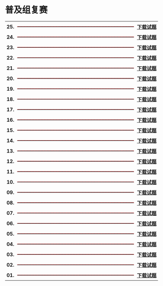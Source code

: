 # 普及组复赛

<table style="border:none;width:100%;">
  <tr>
    <th style="border:0px;text-align:left;padding:0px 5px;" nowrap>25.</th>
    <th style="border:0px; width:100%;padding:0px 5px;">
      <hr style="height:1px; border:none; border-top:1px dashed red;">
    </th>
    <th style="border:0px;text-align:left;padding:0px 5px;" nowrap>
      <a href='junior-2019.zip' target="_blank">下载试题</a>
    </th>
  </tr>

  <tr>
    <th style="border:0px;text-align:left;padding:0px 5px;" nowrap>24.</th>
    <th style="border:0px; width:100%;padding:0px 5px;">
      <hr style="height:1px; border:none; border-top:1px dashed red;">
    </th>
    <th style="border:0px;text-align:left;padding:0px 5px;" nowrap>
      <a href='junior-2018.zip' target="_blank">下载试题</a>
    </th>
  </tr>
  <tr>
    <th style="border:0px;text-align:left;padding:0px 5px;" nowrap>23.</th>
    <th style="border:0px; width:100%;padding:0px 5px;">
      <hr style="height:1px; border:none; border-top:1px dashed red;">
    </th>
    <th style="border:0px;text-align:left;padding:0px 5px;" nowrap>
      <a href='junior-2017.zip' target="_blank">下载试题</a>
    </th>
  </tr>
  <tr>
    <th style="border:0px;text-align:left;padding:0px 5px;" nowrap>22.</th>
    <th style="border:0px; width:100%;padding:0px 5px;">
      <hr style="height:1px; border:none; border-top:1px dashed red;">
    </th>
    <th style="border:0px;text-align:left;padding:0px 5px;" nowrap>
      <a href='junior-2016.zip' target="_blank">下载试题</a>
    </th>
  </tr>
  <tr>
    <th style="border:0px;text-align:left;padding:0px 5px;" nowrap>21.</th>
    <th style="border:0px; width:100%;padding:0px 5px;">
      <hr style="height:1px; border:none; border-top:1px dashed red;">
    </th>
    <th style="border:0px;text-align:left;padding:0px 5px;" nowrap>
      <a href='junior-2015.zip' target="_blank">下载试题</a>
    </th>
  </tr>
  <tr>
    <th style="border:0px;text-align:left;padding:0px 5px;" nowrap>20.</th>
    <th style="border:0px; width:100%;padding:0px 5px;">
      <hr style="height:1px; border:none; border-top:1px dashed red;">
    </th>
    <th style="border:0px;text-align:left;padding:0px 5px;" nowrap>
      <a href='junior-2014.zip' target="_blank">下载试题</a>
    </th>
  </tr>
  <tr>
    <th style="border:0px;text-align:left;padding:0px 5px;" nowrap>19.</th>
    <th style="border:0px; width:100%;padding:0px 5px;">
      <hr style="height:1px; border:none; border-top:1px dashed red;">
    </th>
    <th style="border:0px;text-align:left;padding:0px 5px;" nowrap>
      <a href='junior-2013.zip' target="_blank">下载试题</a>
    </th>
  </tr>
  <tr>
    <th style="border:0px;text-align:left;padding:0px 5px;" nowrap>18.</th>
    <th style="border:0px; width:100%;padding:0px 5px;">
      <hr style="height:1px; border:none; border-top:1px dashed red;">
    </th>
    <th style="border:0px;text-align:left;padding:0px 5px;" nowrap>
      <a href='junior-2012.zip' target="_blank">下载试题</a>
    </th>
  </tr>
  <tr>
    <th style="border:0px;text-align:left;padding:0px 5px;" nowrap>17.</th>
    <th style="border:0px; width:100%;padding:0px 5px;">
      <hr style="height:1px; border:none; border-top:1px dashed red;">
    </th>
    <th style="border:0px;text-align:left;padding:0px 5px;" nowrap>
      <a href='junior-2011.zip' target="_blank">下载试题</a>
    </th>
  </tr>
  <tr>
    <th style="border:0px;text-align:left;padding:0px 5px;" nowrap>16.</th>
    <th style="border:0px; width:100%;padding:0px 5px;">
      <hr style="height:1px; border:none; border-top:1px dashed red;">
    </th>
    <th style="border:0px;text-align:left;padding:0px 5px;" nowrap>
      <a href='junior-2010.zip' target="_blank">下载试题</a>
    </th>
  </tr>
  <tr>
    <th style="border:0px;text-align:left;padding:0px 5px;" nowrap>15.</th>
    <th style="border:0px; width:100%;padding:0px 5px;">
      <hr style="height:1px; border:none; border-top:1px dashed red;">
    </th>
    <th style="border:0px;text-align:left;padding:0px 5px;" nowrap>
      <a href='junior-2009.zip' target="_blank">下载试题</a>
    </th>
  </tr>
  <tr>
    <th style="border:0px;text-align:left;padding:0px 5px;" nowrap>14.</th>
    <th style="border:0px; width:100%;padding:0px 5px;">
      <hr style="height:1px; border:none; border-top:1px dashed red;">
    </th>
    <th style="border:0px;text-align:left;padding:0px 5px;" nowrap>
      <a href='junior-2008.zip' target="_blank">下载试题</a>
    </th>
  </tr>
  <tr>
    <th style="border:0px;text-align:left;padding:0px 5px;" nowrap>13.</th>
    <th style="border:0px; width:100%;padding:0px 5px;">
      <hr style="height:1px; border:none; border-top:1px dashed red;">
    </th>
    <th style="border:0px;text-align:left;padding:0px 5px;" nowrap>
      <a href='junior-2007.zip' target="_blank">下载试题</a>
    </th>
  </tr>
  <tr>
    <th style="border:0px;text-align:left;padding:0px 5px;" nowrap>12.</th>
    <th style="border:0px; width:100%;padding:0px 5px;">
      <hr style="height:1px; border:none; border-top:1px dashed red;">
    </th>
    <th style="border:0px;text-align:left;padding:0px 5px;" nowrap>
      <a href='junior-2006.zip' target="_blank">下载试题</a>
    </th>
  </tr>
  <tr>
    <th style="border:0px;text-align:left;padding:0px 5px;" nowrap>11.</th>
    <th style="border:0px; width:100%;padding:0px 5px;">
      <hr style="height:1px; border:none; border-top:1px dashed red;">
    </th>
    <th style="border:0px;text-align:left;padding:0px 5px;" nowrap>
      <a href='junior-2005.zip' target="_blank">下载试题</a>
    </th>
  </tr>
  <tr>
    <th style="border:0px;text-align:left;padding:0px 5px;" nowrap>10.</th>
    <th style="border:0px; width:100%;padding:0px 5px;">
      <hr style="height:1px; border:none; border-top:1px dashed red;">
    </th>
    <th style="border:0px;text-align:left;padding:0px 5px;" nowrap>
      <a href='junior-2004.zip' target="_blank">下载试题</a>
    </th>
  </tr>
  <tr>
    <th style="border:0px;text-align:left;padding:0px 5px;" nowrap>09.</th>
    <th style="border:0px; width:100%;padding:0px 5px;">
      <hr style="height:1px; border:none; border-top:1px dashed red;">
    </th>
    <th style="border:0px;text-align:left;padding:0px 5px;" nowrap>
      <a href='junior-2003.zip' target="_blank">下载试题</a>
    </th>
  </tr>
  <tr>
    <th style="border:0px;text-align:left;padding:0px 5px;" nowrap>08.</th>
    <th style="border:0px; width:100%;padding:0px 5px;">
      <hr style="height:1px; border:none; border-top:1px dashed red;">
    </th>
    <th style="border:0px;text-align:left;padding:0px 5px;" nowrap>
      <a href='junior-2002.zip' target="_blank">下载试题</a>
    </th>
  </tr>
  <tr>
    <th style="border:0px;text-align:left;padding:0px 5px;" nowrap>07.</th>
    <th style="border:0px; width:100%;padding:0px 5px;">
      <hr style="height:1px; border:none; border-top:1px dashed red;">
    </th>
    <th style="border:0px;text-align:left;padding:0px 5px;" nowrap>
      <a href='junior-2001.zip' target="_blank">下载试题</a>
    </th>
  </tr>
  <tr>
    <th style="border:0px;text-align:left;padding:0px 5px;" nowrap>06.</th>
    <th style="border:0px; width:100%;padding:0px 5px;">
      <hr style="height:1px; border:none; border-top:1px dashed red;">
    </th>
    <th style="border:0px;text-align:left;padding:0px 5px;" nowrap>
      <a href='junior-2000.zip' target="_blank">下载试题</a>
    </th>
  </tr>
  <tr>
    <th style="border:0px;text-align:left;padding:0px 5px;" nowrap>05.</th>
    <th style="border:0px; width:100%;padding:0px 5px;">
      <hr style="height:1px; border:none; border-top:1px dashed red;">
    </th>
    <th style="border:0px;text-align:left;padding:0px 5px;" nowrap>
      <a href='junior-1999.zip' target="_blank">下载试题</a>
    </th>
  </tr>
  <tr>
    <th style="border:0px;text-align:left;padding:0px 5px;" nowrap>04.</th>
    <th style="border:0px; width:100%;padding:0px 5px;">
      <hr style="height:1px; border:none; border-top:1px dashed red;">
    </th>
    <th style="border:0px;text-align:left;padding:0px 5px;" nowrap>
      <a href='junior-1998.zip' target="_blank">下载试题</a>
    </th>
  </tr>
  <tr>
    <th style="border:0px;text-align:left;padding:0px 5px;" nowrap>03.</th>
    <th style="border:0px; width:100%;padding:0px 5px;">
      <hr style="height:1px; border:none; border-top:1px dashed red;">
    </th>
    <th style="border:0px;text-align:left;padding:0px 5px;" nowrap>
      <a href='junior-1997.zip' target="_blank">下载试题</a>
    </th>
  </tr>
  <tr>
    <th style="border:0px;text-align:left;padding:0px 5px;" nowrap>02.</th>
    <th style="border:0px; width:100%;padding:0px 5px;">
      <hr style="height:1px; border:none; border-top:1px dashed red;">
    </th>
    <th style="border:0px;text-align:left;padding:0px 5px;" nowrap>
      <a href='junior-1996.zip' target="_blank">下载试题</a>
    </th>
  </tr>
  <tr>
    <th style="border:0px;text-align:left;padding:0px 5px;" nowrap>01.</th>
    <th style="border:0px; width:100%;padding:0px 5px;">
      <hr style="height:1px; border:none; border-top:1px dashed red;">
    </th>
    <th style="border:0px;text-align:left;padding:0px 5px;" nowrap>
      <a href='junior-1995.zip' target="_blank">下载试题</a>
    </th>
  </tr>
</table>

